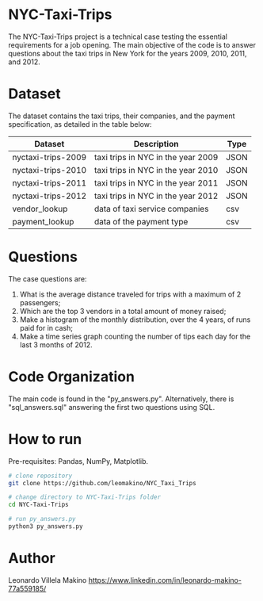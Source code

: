 # NYC-Taxi-Trips
The NYC-Taxi-Trips project is a technical case testing the essential requirements for a job opening.  The main objective of the code is to answer questions about the taxi trips in New York for the years 2009, 2010, 2011, and 2012.

# Dataset
The dataset contains the taxi trips, their companies, and the payment specification, as detailed in the table below:

| Dataset            | Description                        | Type |
|--------------------|------------------------------------|------|
| nyctaxi-trips-2009 | taxi trips in NYC in the year 2009 | JSON |
| nyctaxi-trips-2010 | taxi trips in NYC in the year 2010 | JSON |
| nyctaxi-trips-2011 | taxi trips in NYC in the year 2011 | JSON |
| nyctaxi-trips-2012 | taxi trips in NYC in the year 2012 | JSON |
| vendor_lookup      | data of taxi service companies     | csv  |
| payment_lookup     | data of the payment type           | csv  |

# Questions
The case questions are:
  1. What is the average distance traveled for trips with a maximum of 2 passengers;
  2. Which are the top 3 vendors in a total amount of money raised;
  3. Make a histogram of the monthly distribution, over the 4 years, of runs paid for in cash;
  4. Make a time series graph counting the number of tips each day for the last 3 months of 2012.

# Code Organization
The main code is found in the "py_answers.py". Alternatively, there is "sql_answers.sql" answering the first two questions using SQL.

# How to run
Pre-requisites: Pandas, NumPy, Matplotlib.
```bash
# clone repository
git clone https://github.com/leomakino/NYC_Taxi_Trips

# change directory to NYC-Taxi-Trips folder
cd NYC-Taxi-Trips

# run py_answers.py
python3 py_answers.py
```

# Author
Leonardo Villela Makino
https://www.linkedin.com/in/leonardo-makino-77a559185/
